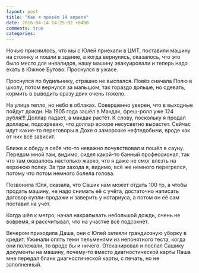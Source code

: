 ```yaml
---
layout: post
title: "Как я провёл 14 апреля"
date: 2016-04-14 14:25:02 +0400
comments: true
categories: 
---
```

Ночью приснилось, что мы с Юлей приехали в ЦМТ, поставили машину на стоянку и пошли в здание, а когда вернулись, оказалось, что это было место для инвалидов, нашу машину эвакуировали и теперь надо ехать в Южное Бутово. Проснулся в ужасе.

Проснулся по будильнику, страшно не выспался. Повёз сначала Полю в школу, потом вернулся за малышом, так гораздо дольше, но одевать, кормить в выводить сразу двих очень тяжело.

На улице тепло, но небо в облаках. Совершенно уверен, что в выходные пойдут дожди. На 1905 года зашёл в Макдак, фреш-ролл уже 124 рубля!!! Доллар падает, а макдак растёт. К слову, поскольку я продал доллары, подозреваю, что доллар вскоре несусветно вырастет. Сейчас идут какие-то переговоры в Дохе о заморозке нефтедобычи, вроде как от них всё зависит.

Ближе к обеду я себя что-то неважно почувствовал и пошёл в сауну. Передом мной там, видимо, сидел какой-то банный профессионал, так что там оказалось настолько жарко, что я даже не смог влезть на верхнюю полку. За три захода я, видимо, всё же немного перегрелся, потому что потом немного болела голова.

Позвонила Юля, сказала, что Сашик нам может отдать 100 тр, а чтобы продать машину, не надо снимать её с учёта, достаточно написать договор купли-продажи и заверить у нотариуса, а потом он её сам поставит на учёт.

Когда шёл к метро, начал накрапывать небольшой дождь, очень не вовремя, я рассчитывал, что на участке всё подсохнет.

Вечером приходила Даша, они с Юлей затеяли грандиозную уборку в кредит. Ужинали опять теми пельменями из непонятного теста, когда они полежали, то вроде бы и ничего. Отсканировал и послал Сашику документы на машину, почему-то вместо диагностической карты Паша мне передал бланк диагностической карты, с печать, но не заполненный.